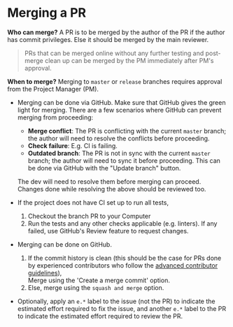 # Merging a PR

**Who can merge?** 
A PR is to be merged by the author of the PR if the author has commit privileges. 
Else it should be merged by the main reviewer.
  
  > PRs that can be merged online without any further testing and post-merge clean up can be merged by the PM
  > immediately after PM's approval.

**When to merge?** 
Merging to `master` or `release` branches requires approval from the Project Manager (PM). 

* Merging can be done via GitHub. Make sure that GitHub gives the green light for merging.
  There are a few scenarios where GitHub can prevent merging from proceeding:
  * **Merge conflict**: The PR is conflicting with the current `master` branch; the author will
    need to resolve the conflicts before proceeding. 
  * **Check failure**: E.g. CI is failing.
  * **Outdated branch**: The PR is not in sync with the current `master` branch; the author will
    need to sync it before proceeding. This can be done via GitHub with the "Update branch" button.
    
  The dev will need to resolve them before merging can proceed. 
  Changes done while resolving the above should be reviewed too.

* If the project does not have CI set up to run all tests, 
  1. Checkout the branch PR to your Computer
  1. Run the tests and any other checks applicable (e.g. linters). 
     If any failed, use GitHub's Review feature to request changes. 

* Merging can be done on GitHub. 
  1. If the commit history is clean (this should be the case for PRs done by experienced contributors who follow 
     the [advanced contributor guidelines](docs/AdvancedContributorGuidelines.md)), <br>
     Merge using the 'Create a merge commit' option.
  2. Else, merge using the `squash and merge` option.
  
* Optionally, apply an `e.*` label to the issue (not the PR) to indicate 
  the estimated effort required to fix the issue, and another `e.*` label to the PR
  to indicate the estimated effort required to review the PR.
